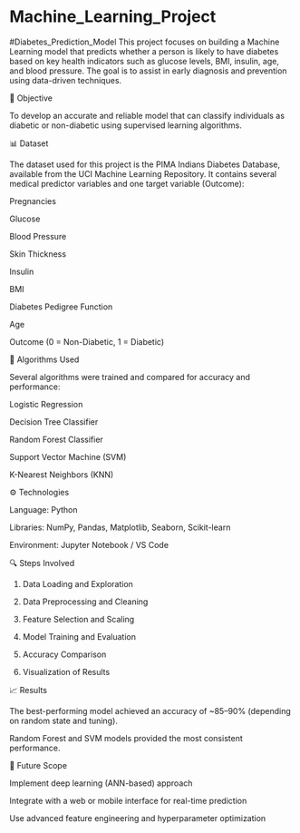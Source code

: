 # Machine_Learning_Project
#Diabetes_Prediction_Model
This project focuses on building a Machine Learning model that predicts whether a person is likely to have diabetes based on key health indicators such as glucose levels, BMI, insulin, age, and blood pressure. The goal is to assist in early diagnosis and prevention using data-driven techniques.

🎯 Objective

To develop an accurate and reliable model that can classify individuals as diabetic or non-diabetic using supervised learning algorithms.

📊 Dataset

The dataset used for this project is the PIMA Indians Diabetes Database, available from the UCI Machine Learning Repository.
It contains several medical predictor variables and one target variable (Outcome):

Pregnancies

Glucose

Blood Pressure

Skin Thickness

Insulin

BMI

Diabetes Pedigree Function

Age

Outcome (0 = Non-Diabetic, 1 = Diabetic)


🧠 Algorithms Used

Several algorithms were trained and compared for accuracy and performance:

Logistic Regression

Decision Tree Classifier

Random Forest Classifier

Support Vector Machine (SVM)

K-Nearest Neighbors (KNN)


⚙ Technologies

Language: Python

Libraries: NumPy, Pandas, Matplotlib, Seaborn, Scikit-learn

Environment: Jupyter Notebook / VS Code


🔍 Steps Involved

1. Data Loading and Exploration


2. Data Preprocessing and Cleaning


3. Feature Selection and Scaling


4. Model Training and Evaluation


5. Accuracy Comparison


6. Visualization of Results



📈 Results

The best-performing model achieved an accuracy of ~85–90% (depending on random state and tuning).

Random Forest and SVM models provided the most consistent performance.


🚀 Future Scope

Implement deep learning (ANN-based) approach

Integrate with a web or mobile interface for real-time prediction

Use advanced feature engineering and hyperparameter optimization
